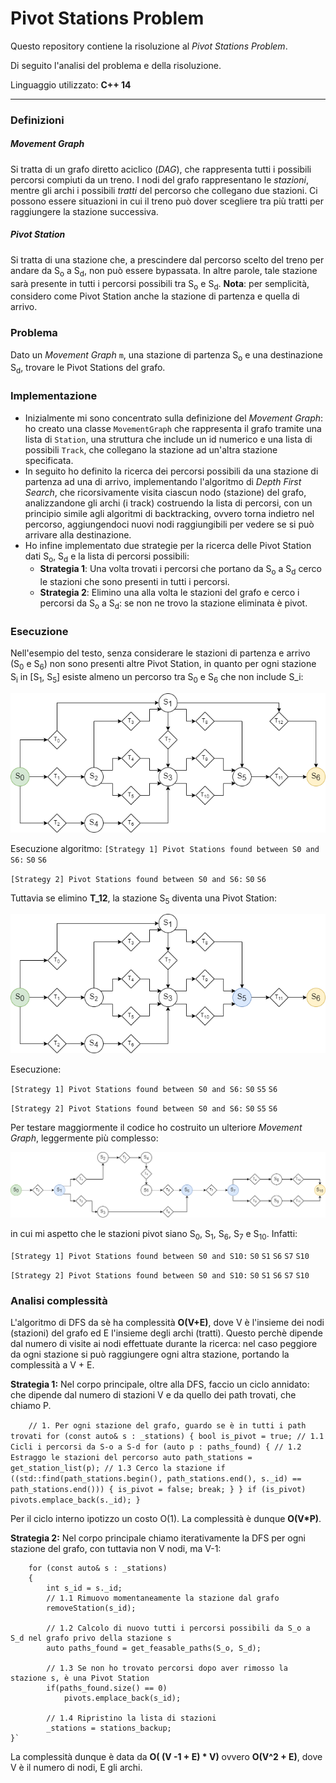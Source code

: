 # Pivot Stations Problem

Questo repository  contiene la risoluzione al *Pivot Stations Problem*.

Di seguito l'analisi del problema e della risoluzione.

Linguaggio utilizzato: **C++ 14**

----

### Definizioni

##### Movement Graph 

Si tratta di un grafo diretto aciclico (*DAG*), che rappresenta tutti i possibili percorsi compiuti da un treno.
I nodi del grafo rappresentano le *stazioni*, mentre gli archi i possibili *tratti* del percorso che collegano due stazioni.
Ci possono essere situazioni in cui il treno può dover scegliere tra più tratti per raggiungere la stazione successiva.

##### Pivot Station

Si tratta di una stazione che, a prescindere dal percorso scelto del treno per andare da S<sub>o</sub> a S<sub>d</sub>, non può essere bypassata. 
In altre parole, tale stazione sarà presente in tutti i percorsi possibili tra S<sub>o</sub>  e S<sub>d</sub>.
**Nota**: per semplicità, considero come Pivot Station anche la stazione di partenza e quella di arrivo.

### Problema

Dato un *Movement Graph* `m`, una stazione di partenza S<sub>o</sub> e una destinazione S<sub>d</sub>, trovare le Pivot Stations del grafo.

### Implementazione

- Inizialmente mi sono concentrato sulla definizione del *Movement Graph*: ho creato una classe `MovementGraph` che rappresenta il grafo tramite una lista di `Station`, una struttura che include un id numerico e una lista di possibili `Track`, che collegano la stazione ad un'altra stazione specificata.
- In seguito ho definito la ricerca dei percorsi possibili da una stazione di partenza ad una di arrivo, implementando l'algoritmo di *Depth First Search*, che ricorsivamente visita ciascun nodo (stazione) del grafo, analizzandone gli archi (i track) costruendo la lista di percorsi, con un principio simile agli algoritmi di backtracking, ovvero torna indietro nel percorso, aggiungendoci nuovi nodi raggiungibili per vedere se si può arrivare alla destinazione.
- Ho infine implementato due strategie per la ricerca delle Pivot Station dati S<sub>o</sub>, S<sub>d</sub> e la lista di percorsi possibili:
  - **Strategia 1**: 
    Una volta trovati i percorsi che portano da S<sub>o</sub> a S<sub>d</sub> cerco le stazioni che sono presenti in tutti i percorsi.
  - **Strategia 2**:
    Elimino una alla volta le stazioni del grafo e cerco i percorsi da S<sub>o</sub> a S<sub>d</sub>: se non ne trovo la stazione eliminata è pivot.



### Esecuzione

Nell'esempio del testo, senza considerare le stazioni di partenza e arrivo (S<sub>0</sub> e  S<sub>6</sub>) non sono presenti altre Pivot Station, in quanto per ogni stazione S<sub>i</sub> in [S<sub>1</sub>, S<sub>5</sub>] esiste almeno un percorso tra S<sub>0</sub> e S<sub>6</sub> che non include S_i:

![](https://github.com/fabridigua/pivot-stations-problem/blob/main/movement_graph_esempio_1.png)

Esecuzione algoritmo:
`[Strategy 1] Pivot Stations found between S0 and S6:`
`S0`
`S6`

`[Strategy 2] Pivot Stations found between S0 and S6:`
`S0`
`S6`

Tuttavia se elimino **T_12**, la stazione S<sub>5</sub> diventa una Pivot Station:

![](https://github.com/fabridigua/pivot-stations-problem/blob/main/movement_graph_esempio_1_noT12.png)

Esecuzione:

`[Strategy 1] Pivot Stations found between S0 and S6:`
`S0`
`S5`
`S6`

`[Strategy 2] Pivot Stations found between S0 and S6:`
`S0`
`S5`
`S6`



Per testare maggiormente il codice ho costruito un ulteriore *Movement Graph*, leggermente più complesso:

![](https://github.com/fabridigua/pivot-stations-problem/blob/main/movement_graph_esempio_2.png)

in cui mi aspetto che le stazioni pivot siano  S<sub>0</sub>, S<sub>1</sub>, S<sub>6</sub>, S<sub>7</sub> e S<sub>10</sub>. Infatti:

`[Strategy 1] Pivot Stations found between S0 and S10:`
`S0`
`S1`
`S6`
`S7`
`S10`

`[Strategy 2] Pivot Stations found between S0 and S10:`
`S0`
`S1`
`S6`
`S7`
`S10`



### Analisi complessità

L'algoritmo di DFS da sè ha complessità **O(V+E)**, dove V è l'insieme dei nodi (stazioni) del grafo ed E l'insieme degli archi (tratti).
Questo perchè dipende dal numero di visite ai nodi effettuate durante la ricerca: nel caso peggiore da ogni stazione si può raggiungere ogni altra stazione, portando la complessità a V + E.

**Strategia 1:**
Nel corpo principale, oltre alla DFS, faccio un ciclo annidato: che dipende dal numero di stazioni V e da quello dei path trovati, che chiamo P.

`    // 1. Per ogni stazione del grafo, guardo se è in tutti i path trovati
    for (const auto& s : _stations)
    {
        bool is_pivot = true;
        // 1.1 Cicli i percorsi da S-o a S-d
        for (auto p : paths_found)
        {
            // 1.2 Estraggo le stazioni del percorso
            auto path_stations = get_station_list(p);
            // 1.3 Cerco la stazione
            if ((std::find(path_stations.begin(), path_stations.end(), s._id) == path_stations.end()))
            {
                is_pivot = false;
                break;
            }
        }
        if (is_pivot) pivots.emplace_back(s._id);
    }`

Per il ciclo interno ipotizzo un costo O(1).
La complessità è dunque **O(V*P)**.



**Strategia 2:**
Nel corpo principale chiamo iterativamente la DFS per ogni stazione del grafo, con tuttavia non V nodi, ma V-1:

    	for (const auto& s : _stations)
        {
            int s_id = s._id;
            // 1.1 Rimuovo momentaneamente la stazione dal grafo
            removeStation(s_id);
            
            // 1.2 Calcolo di nuovo tutti i percorsi possibili da S_o a S_d nel grafo privo della stazione s
            auto paths_found = get_feasable_paths(S_o, S_d);
    
            // 1.3 Se non ho trovato percorsi dopo aver rimosso la stazione s, è una Pivot Station
            if(paths_found.size() == 0)
                pivots.emplace_back(s_id);
    
            // 1.4 Ripristino la lista di stazioni
            _stations = stations_backup;
    }`

La complessità dunque è data da **O( (V -1 + E) * V)** ovvero **O(V^2 + E)**, dove V è il numero di nodi, E gli archi.



